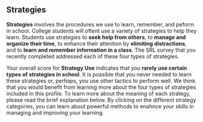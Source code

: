 ## Strategies

**Strategies** involves the procedures we use to learn, remember, and peform in school. College students will oftent use a variety of strategies to help they learn. Students use strategies to **seek help from others**, to **manage and organize their time**, to enhance their attention by **elimiting distractions**, and to **learn and remember information in a class**. The SRL survey that you recently completed addressed each of these four types of strategies.   

Your overall score for **Strategy Use** indicates that you **rarely use certain types of strategies in school**. It is possible that you never needed to learn these strategies or, perhaps, you use other tactics to perform well. We think that you would benefit from learning more about the four types of strategies included in this profile. To learn more about the meaning of each strategy, please read the brief explanation below. By clicking on the different strategy categories, you can learn about powerful methods to enahnce your skills in managing and improving your learning.
